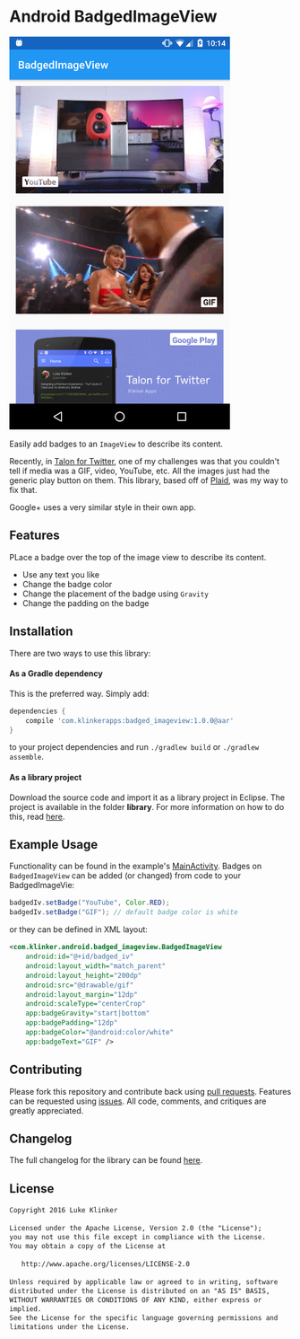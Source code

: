 # Android BadgedImageView

![Screenshot](preview.png)

Easily add badges to an ```ImageView``` to describe its content.

Recently, in [Talon for Twitter](https://github.com/klinker24/Talon-for-Twitter), one of my challenges was that you couldn't tell if media was a GIF, video, YouTube, etc. All the images just had the generic play button on them. This library, based off of [Plaid](https://github.com/nickbutcher/plaid), was my way to fix that.

Google+ uses a very similar style in their own app.

## Features

PLace a badge over the top of the image view to describe its content.

 - Use any text you like
 - Change the badge color
 - Change the placement of the badge using ```Gravity```
 - Change the padding on the badge

## Installation

There are two ways to use this library:

#### As a Gradle dependency

This is the preferred way. Simply add:

```groovy
dependencies {
    compile 'com.klinkerapps:badged_imageview:1.0.0@aar'
}
```

to your project dependencies and run `./gradlew build` or `./gradlew assemble`.

#### As a library project

Download the source code and import it as a library project in Eclipse. The project is available in the folder **library**. For more information on how to do this, read [here](http://developer.android.com/tools/projects/index.html#LibraryProjects).

## Example Usage

Functionality can be found in the example's [MainActivity](https://github.com/klinker24/Android-BadgedImageView/blob/master/example/src/main/java/com/klinker/android/badged_imageview_example/MainActivity.java). Badges on ```BadgedImageView``` can be added (or changed) from code to your BadgedImageVie:

```java
badgedIv.setBadge("YouTube", Color.RED);
badgedIv.setBadge("GIF"); // default badge color is white
```

or they can be defined in XML layout:
```xml
<com.klinker.android.badged_imageview.BadgedImageView
    android:id="@+id/badged_iv"
    android:layout_width="match_parent"
    android:layout_height="200dp"
    android:src="@drawable/gif"
    android:layout_margin="12dp"
    android:scaleType="centerCrop"
    app:badgeGravity="start|bottom"
    app:badgePadding="12dp"
    app:badgeColor="@android:color/white"
    app:badgeText="GIF" />
```

## Contributing

Please fork this repository and contribute back using [pull requests](https://github.com/klinker24/Android-BadgedImageView/pulls). Features can be requested using [issues](https://github.com/klinker24/Android-BadgedImageView/issues). All code, comments, and critiques are greatly appreciated.

## Changelog

The full changelog for the library can be found [here](https://github.com/klinker24/Android-BadgedImageView/blob/master/changelog.md).


## License

    Copyright 2016 Luke Klinker

    Licensed under the Apache License, Version 2.0 (the "License");
    you may not use this file except in compliance with the License.
    You may obtain a copy of the License at

       http://www.apache.org/licenses/LICENSE-2.0

    Unless required by applicable law or agreed to in writing, software
    distributed under the License is distributed on an "AS IS" BASIS,
    WITHOUT WARRANTIES OR CONDITIONS OF ANY KIND, either express or implied.
    See the License for the specific language governing permissions and
    limitations under the License.
